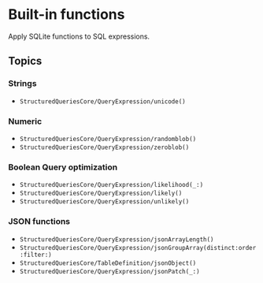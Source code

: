 # Built-in functions

Apply SQLite functions to SQL expressions.

## Topics

### Strings

- ``StructuredQueriesCore/QueryExpression/unicode()``

### Numeric

- ``StructuredQueriesCore/QueryExpression/randomblob()``
- ``StructuredQueriesCore/QueryExpression/zeroblob()``

### Boolean Query optimization

- ``StructuredQueriesCore/QueryExpression/likelihood(_:)``
- ``StructuredQueriesCore/QueryExpression/likely()``
- ``StructuredQueriesCore/QueryExpression/unlikely()``

### JSON functions

- ``StructuredQueriesCore/QueryExpression/jsonArrayLength()``
- ``StructuredQueriesCore/QueryExpression/jsonGroupArray(distinct:order:filter:)``
- ``StructuredQueriesCore/TableDefinition/jsonObject()``
- ``StructuredQueriesCore/QueryExpression/jsonPatch(_:)``

